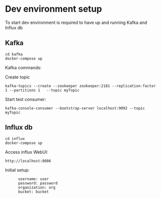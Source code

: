 # Dev environment setup
To start dev environment is required to have up and running Kafka and Influx db

## Kafka
 
```
cd kafka
docker-compose up
```

Kafka commands:

Create topic
```
kafka-topics --create --zookeeper zookeeper:2181 --replication-factor 1 --partitions 1   --topic myTopic
```

Start test consumer:
```
kafka-console-consumer --bootstrap-server localhost:9092 --topic myTopic
```

## Influx db

```
cd influx
docker-compose up
```

Access influx WebUI:
```
http://localhost:8086
```

Initial setup:
```
      username: user
      password: password
      organization: org
      bucket: bucket
```